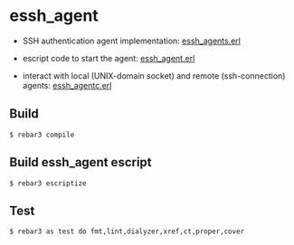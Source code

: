 essh_agent
=====

 * SSH authentication agent implementation: [essh_agents.erl](src/essh_agents.erl)
 
 * escript code to start the agent: [essh_agent.erl](src/essh_agent.erl)
 
 * interact with local (UNIX-domain socket) and remote (ssh-connection) agents: [essh_agentc.erl](src/essh_agentc.erl)


Build
-----

    $ rebar3 compile


Build essh_agent escript
-----

    $ rebar3 escriptize


Test
----

    $ rebar3 as test do fmt,lint,dialyzer,xref,ct,proper,cover
